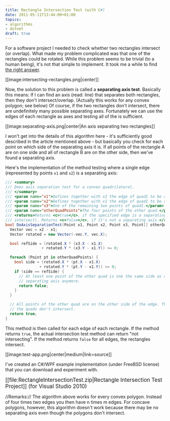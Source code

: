 ```yaml
---
title: Rectangle Intersection Test (with C#)
date: 2011-05-11T13:44:00+01:00
topics:
- algorithms
- dotnet
draft: true
---
```


For a software project I needed to check whether two rectangles intersect (or overlap). What made my problem complicated was that one of the rectangles could be rotated. While this problem seems to be trivial (to a human being), it's not that simple to implement. It took me a while to find [the right answer](http://stackoverflow.com/questions/115426/algorithm-to-detect-intersection-of-two-rectangles).

[[image:intersecting-rectangles.png|center]]

Now, the solution to this problem is called a **separating axis test**. Basically this means: If I can find an axis (read: line) that separates both rectangles, then they don't intersect/overlap. (Actually this works for any convex polygon; see below) Of course, if the two rectangles don't intersect, there are undefinitely many possible separating axes. Fortunately we can use the edges of each rectangle as axes and testing all of the is sufficient.

[[image:separating-axis.png|center|An axis separating two rectangles]]

I won't get into the details of this algorithm here - it's sufficiently good described in the article mentioned above - but basically you check for each point on which side of the separating axis it is. If all points of the rectangle A are on one side and all of rectangle B are on the other side, then we've found a separating axis.

Here's the implementation of the method testing where a single edge (represented by points `x1` and `x2`) is a separating axis:

```c#
/// <summary>
/// Does axis separation test for a convex quadrilateral.
/// </summary>
/// <param name="x1">Defines together with x2 the edge of quad1 to be checked whether its a separating axis.</param>
/// <param name="x2">Defines together with x1 the edge of quad1 to be checked whether its a separating axis.</param>
/// <param name="x3">One of the remaining two points of quad1.</param>
/// <param name="otherQuadPoints">The four points of the other quad.</param>
/// <returns>Returns <c>true</c>, if the specified edge is a separating axis (and the quadrilaterals therefor don't
/// intersect). Returns <c>false</c>, if it's not a separating axis.</returns>
bool DoAxisSeparationTest(Point x1, Point x2, Point x3, Point[] otherQuadPoints) {
  Vector vec = x2 - x1;
  Vector rotated = new Vector(-vec.Y, vec.X);

  bool refSide = (rotated.X * (x3.X - x1.X)
                + rotated.Y * (x3.Y - x1.Y)) >= 0;

  foreach (Point pt in otherQuadPoints) {
    bool side = (rotated.X * (pt.X - x1.X)
               + rotated.Y * (pt.Y - x1.Y)) >= 0;
    if (side == refSide) {
      // At least one point of the other quad is one the same side as x3. Therefor the specified edge can't be a
      // separating axis anymore.
      return false;
    }
  }

  // All points of the other quad are on the other side of the edge. Therefor the edge is a separating axis and
  // the quads don't intersect.
  return true;
}
```

This method is then called for each edge of each rectangle. If the method returns `true`, the actual intersection test method can return "not intersecting". If the method returns `false` for all edges, the rectangles intersect.

[[image:test-app.png|center|medium|link=source]]

I've created an C#/WPF example implementation (under FreeBSD license) that you can download and experiment with.

  <big>[[file:RectangleIntersectionTest.zip|Rectangle Intersection Test Project]] (for Visual Studio 2010)</big>

//Remarks:// The algorithm above works for every convex polygon. Instead of four times two edges you then have n times m edges. For concave polygons, however, this algorithm doesn't work because there may be no separating axis even though the polygons don't intersect.
